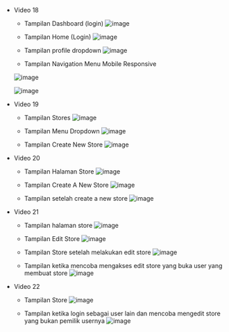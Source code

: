 - Video 18
  - Tampilan Dashboard (login)
  ![image](https://github.com/user-attachments/assets/3ff9ede0-ccfb-439b-8f1a-1ee7a0476bfc)

  - Tampilan Home (Login)
  ![image](https://github.com/user-attachments/assets/8f6f6e20-3212-4844-8e3c-d6f92dc6bf40)

  - Tampilan profile dropdown
  ![image](https://github.com/user-attachments/assets/b95a11f5-4266-4ef2-9f66-0c9b20841960)

  - Tampilan Navigation Menu Mobile Responsive
    
  ![image](https://github.com/user-attachments/assets/5b24185a-3d4f-4efb-a59e-cdefabf80be9)

  ![image](https://github.com/user-attachments/assets/5d459b8d-33eb-4e27-aee1-b229a1cbdd46)

- Video 19
  - Tampilan Stores
  ![image](https://github.com/user-attachments/assets/4c195858-2790-4e8b-9f7f-72e99dc0cdf1)

  - Tampilan Menu Dropdown
  ![image](https://github.com/user-attachments/assets/aabd0e1b-2d74-4b9d-b2ed-a6055ff94be9)

  - Tampilan Create New Store
  ![image](https://github.com/user-attachments/assets/ab246203-d8b3-4ef4-b880-608b69d680ec)

- Video 20
  - Tampilan Halaman Store
  ![image](https://github.com/user-attachments/assets/df82b01b-cf4e-45c5-a021-8d6f1138c356)

  - Tampilan Create A New Store
  ![image](https://github.com/user-attachments/assets/3c7cd74d-9454-4933-bba4-80196913c057)

  - Tampilan setelah create a new store
  ![image](https://github.com/user-attachments/assets/24fa3d54-9f26-47a0-b8bc-1736a14449ba)

- Video 21
  - Tampilan halaman store
  ![image](https://github.com/user-attachments/assets/029f2c3b-18a6-4a46-9e0b-17eedf169c07)

  - Tampilan Edit Store
  ![image](https://github.com/user-attachments/assets/cec4060c-1459-499c-9e0a-052e84a3d8c7)

  - Tampilan Store setelah melakukan edit store
  ![image](https://github.com/user-attachments/assets/f90a90c2-4c95-4b75-b3d0-77efb2df7555)

  - Tampilan ketika mencoba mengakses edit store yang buka user yang membuat store
  ![image](https://github.com/user-attachments/assets/c98b5a89-3313-47b7-9329-cbd604041f9f)

- Video 22
  - Tampilan Store
  ![image](https://github.com/user-attachments/assets/31412f63-fa35-4662-bde7-e8e96782a273)

  - Tampilan ketika login sebagai user lain dan mencoba mengedit store yang bukan pemilik usernya
  ![image](https://github.com/user-attachments/assets/8fa23cf4-4c57-4b3e-aa47-fb736404bd24)

